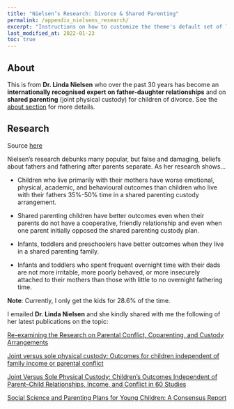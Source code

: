 ```yaml
---
title: "Nielsen’s Research: Divorce & Shared Parenting"
permalink: /appendix_nielsens_research/
excerpt: "Instructions on how to customize the theme's default set of layouts, includes, and stylesheets when using the Ruby Gem version."
last_modified_at: 2022-01-23
toc: true
---
```


## About

This is from **Dr. Linda Nielsen** who over the past 30 years has become an **internationally recognised expert on father-daughter relationships** and on **shared parenting** (joint physical custody) for children of divorce. See the [about section](https://nielsen.sites.wfu.edu/#about) for more details.

## Research

Source [here](https://nielsen.sites.wfu.edu/divorce-shared-parenting/research/)

Nielsen’s research debunks many popular, but false and damaging, beliefs about fathers and fathering after parents separate. As her research shows…

- Children who live primarily with their mothers have worse emotional, physical, academic, and behavioural outcomes than children who live with their fathers 35%-50% time in a shared parenting custody arrangement.  
  
- Shared parenting children have better outcomes even when their parents do not have a cooperative, friendly relationship and even when one parent initially opposed the shared parenting custody plan.
  
- Infants, toddlers and preschoolers have better outcomes when they live in a shared parenting family.
  
- Infants and toddlers who spent frequent overnight time with their dads are not more irritable, more poorly behaved, or more insecurely attached to their mothers than those with little to no overnight fathering time.

**Note**: Currently, I only get the kids for 28.6% of the time.

I emailed **Dr. Linda Nielsen** and she kindly shared with me the following of her latest publications on the topic:

[Re-examining the Research on Parental Conflict, Coparenting, and Custody Arrangements](../blobs/linda_nielsen/2017%20conflict%20&%20shared%20parenting.pdf)

[Joint versus sole physical custody: Outcomes for children independent of family income or parental conflict](../blobs/linda_nielsen/2018%20%20Child%20Custody%2060%20studies.pdf)

[Joint Versus Sole Physical Custody: Children’s Outcomes Independent of Parent–Child Relationships, Income, and Conflict in 60 Studies](../blobs/linda_nielsen/2018%20JDR%2060%20studies.pdf)

[Social Science and Parenting Plans for Young Children: A Consensus Report](../blobs/linda_nielsen/Warshak%20110%20experts%20consensus%20shared%20physical%20custody%20.pdf)